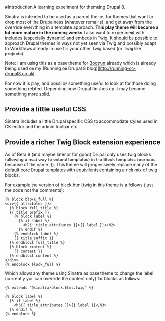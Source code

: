 #Introduction
A learning experiment for themeing Drupal 8.

Sinatra is intended to be used as a parent theme, for themes that want to drop most of the Drupalness (whatever remains), and get away from the override everything in a template approach. **This play theme will become a lot more mature in the coming weeks** I also want to experiment with includes (especially dynamic) and embeds in Twig. It should be possible to approach Drupal themes in ways not yet seen via Twig and possibly adapt to Workflows already in use for your other Twig based (or Twig like projects). 

Note: I am using this as a base theme for [Bootrun](https://github.com/chris-hall-hu/bootrun) already which is already being used on my (Running on Drupal 8 blog)[http://running-on-drupal8.co.uk].

For now it is play, and possilby something useful to look at for those doing something related. Depending
how Drupal finishes up it may become something more solid.

## Provide a little useful CSS
Sinatra includes a little Drupal specific CSS to accommodate styles used in CK editor and the admin toolbar etc. 

## Provide a richer Twig Block extension experience
As of Beta 9 (and maybe later or for good) Drupal only uses twig blocks (allowing a neat way to extend templates)
in the Block templates (perhaps because of the name ;)). This theme will progressively replace many of the default
core Drupal templates with equivilents containing a rich mix of twig blocks.

For example the version of block.html.twig in this theme is a follows (just the code not the comments):

```
{% block block_full %}
<div{{ attributes }}>
  {% block full_title %}
  {{ title_prefix }}
    {% block label %}
      {% if label %}
        <h2{{ title_attributes }}>{{ label }}</h2>
      {% endif %}
    {% endblock label %}
    {{ title_suffix }}
  {% endblock full_title %}
  {% block content %}
    {{ content }}
  {% endblock content %}
</div>
{% endblock block_full %}
```
Which allows any theme using Sinatra as base theme to change the label (currently you can override the content only) for blocks as follows:

```
{% extends "@sinatra/block.html.twig" %}

{% block label %}
  {% if label %}
    <h3{{ title_attributes }}>{{ label }}</h3>
  {% endif %}
{% endblock %}
```




